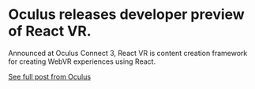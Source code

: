 # Oculus releases developer preview of React VR.

Announced at Oculus Connect 3, React VR is content creation framework for creating WebVR experiences using React.

[See full post from Oculus](https://developer.oculus.com/blog/introducing-the-react-vr-pre-release/)